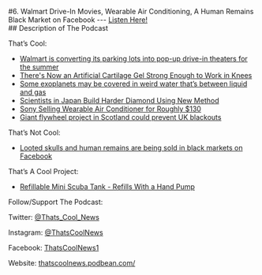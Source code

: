 #6. Walmart Drive-In Movies, Wearable Air Conditioning, A Human Remains Black Market on Facebook
        ---
        [Listen Here!](https://thatscoolnews.podbean.com/e/walmart-drive-in-movies-wearable-air-conditioning-a-human-remains-black-market-on-facebook-ep-6/) \
        ## Description of The Podcast
        <p style="text-align:left;">That’s Cool:</p>

<ul style="text-align:left;"><li style="font-weight:400;"><a href='https://www.theverge.com/2020/7/2/21311229/walmart-parking-lot-drive-in-movie-theaters'>Walmart is converting its parking lots into pop-up drive-in theaters for the summer</a></li>

<li style="font-weight:400;"><a href='https://www.sciencealert.com/there-s-now-an-artificial-cartilage-gel-that-s-strong-enough-to-work-on-knees'>There's Now an Artificial Cartilage Gel Strong Enough to Work in Knees</a></li>

<li style="font-weight:400;"><a href='https://www.sciencenews.org/article/exoplanets-supercritical-water-liquid-gas'>Some exoplanets may be covered in weird water that’s between liquid and gas</a></li>

<li style="font-weight:400;"><a href='https://interestingengineering.com/scientists-in-japan-build-harder-diamond-using-new-method'>Scientists in Japan Build Harder Diamond Using New Method</a></li>

<li style="font-weight:400;"><a href='https://interestingengineering.com/sony-selling-wearable-air-conditioner-personal-heater-for-roughly-130'>Sony Selling Wearable Air Conditioner for Roughly $130</a></li>

<li style="font-weight:400;"><a href='https://www.theguardian.com/business/2020/jul/06/giant-flywheel-project-in-scotland-could-prevent-uk-blackouts-energy'>Giant flywheel project in Scotland could prevent UK blackouts</a></li>

</ul>
<p style="text-align:left;">That’s Not Cool:</p>

<ul style="text-align:left;"><li style="font-weight:400;"><a href='https://www.livescience.com/human-bone-trade-facebook.html'>Looted skulls and human remains are being sold in black markets on Facebook</a></li>

</ul>
<p style="text-align:left;">That’s A Cool Project:</p>

<ul style="text-align:left;"><li style="font-weight:400;"><a href='https://www.kickstarter.com/projects/238683638/refillable-mini-scuba-tank-refills-with-a-hand-pump?ref=discovery_category_popular'>Refillable Mini Scuba Tank - Refills With a Hand Pump</a></li>

</ul>
<p style="text-align:left;">Follow/Support The Podcast:</p>

<p style="text-align:left;">Twitter: <a href='https://twitter.com/Thats_Cool_News'>@Thats_Cool_News</a></p>

<p style="text-align:left;">Instagram: <a href='https://www.instagram.com/thatscoolnews/'>@ThatsCoolNews</a></p>

<p style="text-align:left;">Facebook: <a href='https://www.facebook.com/ThatsCoolNews1/'>ThatsCoolNews1</a></p>

<p style="text-align:left;">Website: <a href='https://thatscoolnews.podbean.com/'>thatscoolnews.podbean.com/</a></p>
